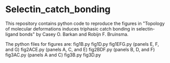 # Selectin_catch_bonding

This repository contains python code to reproduce the figures in "Topology of molecular deformations induces triphasic catch bonding in selectin-ligand bonds" by Casey O. Barkan and Robijn F. Bruinsma.

The python files for figures are:
fig1B.py
fig1D.py
fig1EFG.py (panels E, F, and G)
fig2ACE.py (panels A, C, and E)
fig2BDF.py (panels B, D, and F)
fig3AC.py (panels A and C)
fig3B.py
fig3D.py

